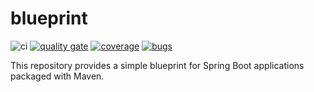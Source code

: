 # blueprint

![ci](https://github.com/tence/blueprint/workflows/ci/badge.svg)
[![quality gate](https://sonarcloud.io/api/project_badges/measure?project=tence_blueprint&metric=alert_status)](https://sonarcloud.io/dashboard?id=tence_blueprint)
[![coverage](https://sonarcloud.io/api/project_badges/measure?project=tence_blueprint&metric=coverage)](https://sonarcloud.io/dashboard?id=tence_blueprint)
[![bugs](https://sonarcloud.io/api/project_badges/measure?project=tence_blueprint&metric=bugs)](https://sonarcloud.io/dashboard?id=tence_blueprint)

This repository provides a simple blueprint for Spring Boot applications packaged with Maven.
